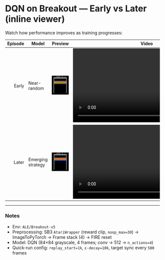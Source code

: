 # DQN on Breakout — Early vs Later (inline viewer)

Watch how performance improves as training progresses:

| Episode | Model              | Preview                                   | Video |
|--------:|--------------------|-------------------------------------------|-------|
| <a id="early"></a>Early   | Near-random        | <img src="/videos/IMG_2523.jpeg" width="160"/> | <video controls width="480"><source src="/videos/early_breakout.mp4" type="video/mp4"><source src="/videos/early_breakout.webm" type="video/webm">Your browser doesn’t support embedded video. <a href="/videos/early_breakout.mp4">Download MP4</a>.</video> |
| <a id="later"></a>Later   | Emerging strategy  | <img src="/videos/IMG_2524.jpeg" width="160"/> | <video controls width="480"><source src="/videos/later_breakout.mp4" type="video/mp4"><source src="/videos/later_breakout.webm" type="video/webm">Your browser doesn’t support embedded video. <a href="/videos/later_breakout.mp4">Download MP4</a>.</video> |

---

### Notes
- Env: `ALE/Breakout-v5`
- Preprocessing: SB3 `AtariWrapper` (reward clip, `noop_max=30`) → ImageToPyTorch → Frame stack (4) → FIRE reset  
- Model: DQN (84×84 grayscale, 4 frames; conv → 512 → `n_actions=4`)  
- Quick-run config: `replay_start=1k`, `ε-decay=10k`, target sync every `500` frames  
